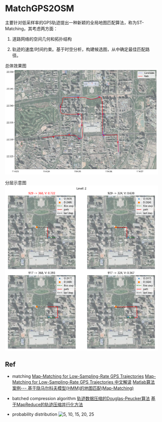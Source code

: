 # MatchGPS2OSM

主要针对低采样率的GPS轨迹提出一种新颖的全局地图匹配算法，称为ST-Matching，其考虑两方面：

1. 道路网络的空间几何和拓扑结构

2. 轨迹的速度/时间约束。基于时空分析，构建候选图，从中确定最佳匹配路径。

总体效果图
![效果示意图](.fig/map_matching_futian.png)

分层示意图
![分层示意图](.fig/map_matching.png)

## Ref

- matching
[Map-Matching for Low-Sampling-Rate GPS Trajectories](https://www.microsoft.com/en-us/research/publication/map-matching-for-low-sampling-rate-gps-trajectories/)
[Map-Matching for Low-Sampling-Rate GPS Trajectories 中文解读](https://blog.csdn.net/qq_43281895/article/details/103145327)
[Matlab算法案例--- 基于隐马尔科夫模型(HMM)的地图匹配(Map-Matching)](https://zhuanlan.zhihu.com/p/108804163)

- batched compression algorithm
[轨迹数据压缩的Douglas-Peucker算法](https://zhuanlan.zhihu.com/p/136286488)
[基于MapReduce的轨迹压缩并行化方法](http://www.xml-data.org/JSJYY/2017-5-1282.htm)

- probability distribution
  ![5, 10, 15, 20, 25]('.fig/observ_prob_distribution.png')
